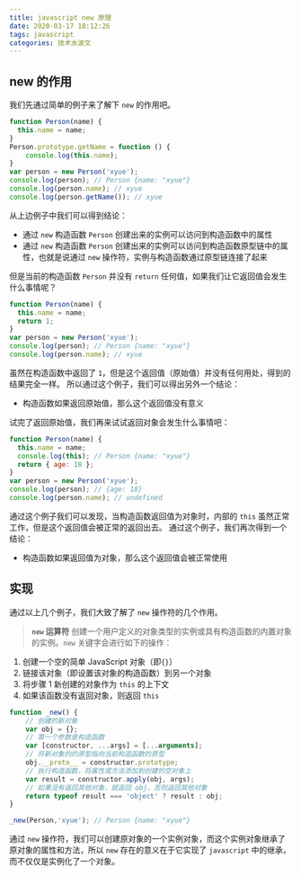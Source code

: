 ```yaml
---
title: javascript new 原理
date: 2020-03-17 18:12:26
tags: javascript
categories: 技术水波文
---
```


## new 的作用

我们先通过简单的例子来了解下 `new` 的作用吧。

```javascript
function Person(name) {
  this.name = name;
}
Person.prototype.getName = function () {
    console.log(this.name);
}
var person = new Person('xyue');
console.log(person); // Person {name: "xyue"}
console.log(person.name); // xyue
console.log(person.getName()); // xyue
```

从上边例子中我们可以得到结论：

+ 通过 `new` 构造函数 `Person` 创建出来的实例可以访问到构造函数中的属性
+ 通过 `new` 构造函数 `Person` 创建出来的实例可以访问到构造函数原型链中的属性，也就是说通过 `new` 操作符，实例与构造函数通过原型链连接了起来

但是当前的构造函数 `Person` 并没有 `return` 任何值，如果我们让它返回值会发生什么事情呢？

```javascript
function Person(name) {
  this.name = name;
  return 1;
}
var person = new Person('xyue');
console.log(person); // Person {name: "xyue"}
console.log(person.name); // xyue
```

虽然在构造函数中返回了 `1`，但是这个返回值（原始值）并没有任何用处，得到的结果完全一样。
所以通过这个例子，我们可以得出另外一个结论：

+ 构造函数如果返回原始值，那么这个返回值没有意义

试完了返回原始值，我们再来试试返回对象会发生什么事情吧：

```javascript
function Person(name) {
  this.name = name;
  console.log(this); // Person {name: "xyue"}
  return { age: 18 };
}
var person = new Person('xyue');
console.log(person); // {age: 18}
console.log(person.name); // undefined
```

通过这个例子我们可以发现，当构造函数返回值为对象时，内部的 `this` 虽然正常工作，但是这个返回值会被正常的返回出去。
通过这个例子，我们再次得到一个结论：

+ 构造函数如果返回值为对象，那么这个返回值会被正常使用

## 实现

通过以上几个例子，我们大致了解了 `new` 操作符的几个作用。

> **`new` 运算符** 创建一个用户定义的对象类型的实例或具有构造函数的内置对象的实例。`new` 关键字会进行如下的操作：

1. 创建一个空的简单 JavaScript 对象（即`{}`）
2. 链接该对象（即设置该对象的构造函数）到另一个对象
3. 将步骤 1 新创建的对象作为 `this` 的上下文
4. 如果该函数没有返回对象，则返回 `this`

```javascript
function _new() {
    // 创建的新对象
    var obj = {};
    // 第一个参数是构造函数
    var [constructor, ...args] = [...arguments];
    // 将新对象的的原型指向当前构造函数的原型
    obj.__proto__ = constructor.prototype;
    // 执行构造函数，将属性或方法添加到创建的空对象上
    var result = constructor.apply(obj, args);
    // 如果没有返回其他对象，就返回 obj，否则返回其他对象
    return typeof result === 'object' ? result : obj;
}

_new(Person,'xyue'); // Person {name: "xyue"}
```

通过 `new` 操作符，我们可以创建原对象的一个实例对象，而这个实例对象继承了原对象的属性和方法，所以 `new` 存在的意义在于它实现了 `javascript` 中的继承，而不仅仅是实例化了一个对象。
